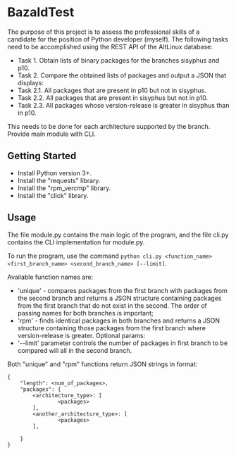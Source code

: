 # BazaldTest
The purpose of this project is to assess the professional skills of a candidate for the position of Python developer (myself). The following tasks need to be accomplished using the REST API of the AltLinux database:
- Task 1. Obtain lists of binary packages for the branches sisyphus and p10.
- Task 2. Compare the obtained lists of packages and output a JSON that displays:
- Task 2.1. All packages that are present in p10 but not in sisyphus.
- Task 2.2. All packages that are present in sisyphus but not in p10.
- Task 2.3. All packages whose version-release is greater in sisyphus than in p10.

This needs to be done for each architecture supported by the branch.
Provide main module with CLI.

## Getting Started
- Install Python version 3+.
- Install the "requests" library.
- Install the "rpm_vercmp" library.
- Install the "click" library.

## Usage
The file module.py contains the main logic of the program, and the file cli.py contains the CLI implementation for module.py.

To run the program, use the command ```python cli.py <function_name> <first_branch_name> <second_branch_name> [--limit]```.

Available function names are: 
- 'unique' - compares packages from the first branch with packages from the second branch and returns a JSON structure containing packages from the first branch that do not exist in the second. The order of passing names for both branches is important;
- 'rpm' - finds identical packages in both branches and returns a JSON structure containing those packages from the first branch where version-release is greater.
Optional params:
- '--limit' parameter controls the number of packages in first branch to be compared will all in the second branch.

Both "unique" and "rpm" functions return JSON strings in format:
```
{
	"length": <num_of_packages>,
	"packages": {
		<architecture_type>: [
				<packages>
		],
		<another_architecture_type>: [
				<packages>
		],
		
	}
}
```